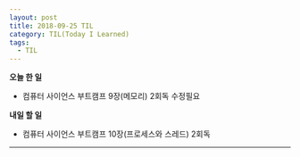 ```yaml
---
layout: post
title: 2018-09-25 TIL
category: TIL(Today I Learned)
tags:
  - TIL
---
```




**오늘 한 일**

- 컴퓨터 사이언스 부트캠프 9장(메모리) 2회독 수정필요



**내일 할 일**

- 컴퓨터 사이언스 부트캠프 10장(프로세스와 스레드) 2회독



---

